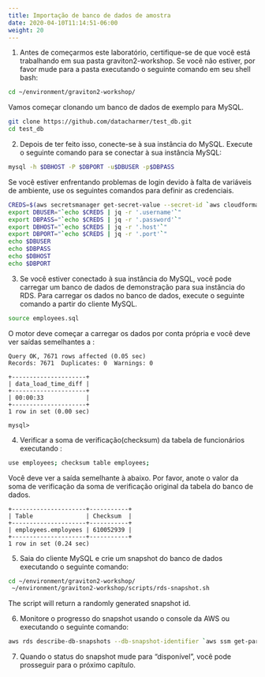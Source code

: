 ```yaml
---
title: Importação de banco de dados de amostra
date: 2020-04-10T11:14:51-06:00
weight: 20
---
```


1. Antes de começarmos este laboratório, certifique-se de que você está trabalhando em sua pasta graviton2-workshop. Se você não estiver, por favor mude para a pasta executando o seguinte comando em seu shell bash:

```bash
cd ~/environment/graviton2-workshop/
```

Vamos começar clonando um banco de dados de exemplo para MySQL.

```bash 
git clone https://github.com/datacharmer/test_db.git
cd test_db
```

2. Depois de ter feito isso, conecte-se à sua instância do MySQL. Execute o seguinte comando para se conectar à sua instância MySQL:

```bash
mysql -h $DBHOST -P $DBPORT -u$DBUSER -p$DBPASS
```

Se você estiver enfrentando problemas de login devido à falta de variáveis de ambiente, use os seguintes comandos para definir as credenciais.

```bash
CREDS=$(aws secretsmanager get-secret-value --secret-id `aws cloudformation describe-stacks --stack-name GravitonID-rds-8 --query "Stacks[0].Outputs[0].OutputValue" --output text` | jq -r '.SecretString')
export DBUSER="`echo $CREDS | jq -r '.username'`"
export DBPASS="`echo $CREDS | jq -r '.password'`"
export DBHOST="`echo $CREDS | jq -r '.host'`"
export DBPORT="`echo $CREDS | jq -r '.port'`"
echo $DBUSER
echo $DBPASS
echo $DBHOST
echo $DBPORT
```



3. Se você estiver conectado à sua instância do MySQL, você pode carregar um banco de dados de demonstração para sua instância do RDS. Para carregar os dados no banco de dados, execute o seguinte comando a partir do cliente MySQL.

```bash
source employees.sql
```

O motor deve começar a carregar os dados por conta própria e você deve ver saídas semelhantes a :
```
Query OK, 7671 rows affected (0.05 sec)
Records: 7671  Duplicates: 0  Warnings: 0

+---------------------+
| data_load_time_diff |
+---------------------+
| 00:00:33            |
+---------------------+
1 row in set (0.00 sec)

mysql> 
```

4. Verificar a soma de verificação(checksum) da tabela de funcionários executando :

```bash
use employees; checksum table employees;
```

Você deve ver a saída semelhante à abaixo. Por favor, anote o valor da soma de verificação da soma de verificação original da tabela do banco de dados.

```
+---------------------+-----------+
| Table               | Checksum  |
+---------------------+-----------+
| employees.employees | 610052939 |
+---------------------+-----------+
1 row in set (0.24 sec)
```

5. Saia do cliente MySQL e crie um snapshot do banco de dados executando o seguinte comando:

```bash
cd ~/environment/graviton2-workshop/
 ~/environment/graviton2-workshop/scripts/rds-snapshot.sh 
```
The script will return a randomly generated snapshot id.

6. Monitore o progresso do snapshot usando o console da AWS ou executando o seguinte comando:

```bash 
aws rds describe-db-snapshots --db-snapshot-identifier `aws ssm get-parameter --name "graviton_rds_lab_snapshot" | jq -r .Parameter.Value` | jq -r .DBSnapshots[0].Status
```
7. Quando o status do snapshot mude para “disponível”, você pode prosseguir para o próximo capítulo.


